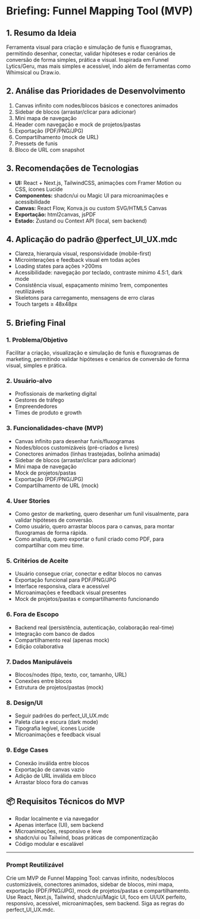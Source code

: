 # Briefing: Funnel Mapping Tool (MVP)

## 1. Resumo da Ideia
Ferramenta visual para criação e simulação de funis e fluxogramas, permitindo desenhar, conectar, validar hipóteses e rodar cenários de conversão de forma simples, prática e visual. Inspirada em Funnel Lytics/Geru, mas mais simples e acessível, indo além de ferramentas como Whimsical ou Draw.io.

## 2. Análise das Prioridades de Desenvolvimento
1. Canvas infinito com nodes/blocos básicos e conectores animados
2. Sidebar de blocos (arrastar/clicar para adicionar)
3. Mini mapa de navegação
4. Header com navegação e mock de projetos/pastas
5. Exportação (PDF/PNG/JPG)
6. Compartilhamento (mock de URL)
7. Pressets de funis
8. Bloco de URL com snapshot

## 3. Recomendações de Tecnologias
- **UI:** React + Next.js, TailwindCSS, animações com Framer Motion ou CSS, ícones Lucide
- **Componentes:** shadcn/ui ou Magic UI para microanimações e acessibilidade
- **Canvas:** React Flow, Konva.js ou custom SVG/HTML5 Canvas
- **Exportação:** html2canvas, jsPDF
- **Estado:** Zustand ou Context API (local, sem backend)

## 4. Aplicação do padrão @perfect_UI_UX.mdc
- Clareza, hierarquia visual, responsividade (mobile-first)
- Microinterações e feedback visual em todas ações
- Loading states para ações >200ms
- Acessibilidade: navegação por teclado, contraste mínimo 4.5:1, dark mode
- Consistência visual, espaçamento mínimo 1rem, componentes reutilizáveis
- Skeletons para carregamento, mensagens de erro claras
- Touch targets ≥ 48x48px

## 5. Briefing Final

### 1. Problema/Objetivo
Facilitar a criação, visualização e simulação de funis e fluxogramas de marketing, permitindo validar hipóteses e cenários de conversão de forma visual, simples e prática.

### 2. Usuário-alvo
- Profissionais de marketing digital
- Gestores de tráfego
- Empreendedores
- Times de produto e growth

### 3. Funcionalidades-chave (MVP)
- Canvas infinito para desenhar funis/fluxogramas
- Nodes/blocos customizáveis (pré-criados e livres)
- Conectores animados (linhas trastejadas, bolinha animada)
- Sidebar de blocos (arrastar/clicar para adicionar)
- Mini mapa de navegação
- Mock de projetos/pastas
- Exportação (PDF/PNG/JPG)
- Compartilhamento de URL (mock)

### 4. User Stories
- Como gestor de marketing, quero desenhar um funil visualmente, para validar hipóteses de conversão.
- Como usuário, quero arrastar blocos para o canvas, para montar fluxogramas de forma rápida.
- Como analista, quero exportar o funil criado como PDF, para compartilhar com meu time.

### 5. Critérios de Aceite
- Usuário consegue criar, conectar e editar blocos no canvas
- Exportação funcional para PDF/PNG/JPG
- Interface responsiva, clara e acessível
- Microanimações e feedback visual presentes
- Mock de projetos/pastas e compartilhamento funcionando

### 6. Fora de Escopo
- Backend real (persistência, autenticação, colaboração real-time)
- Integração com banco de dados
- Compartilhamento real (apenas mock)
- Edição colaborativa

### 7. Dados Manipuláveis
- Blocos/nodes (tipo, texto, cor, tamanho, URL)
- Conexões entre blocos
- Estrutura de projetos/pastas (mock)

### 8. Design/UI
- Seguir padrões do perfect_UI_UX.mdc
- Paleta clara e escura (dark mode)
- Tipografia legível, ícones Lucide
- Microanimações e feedback visual

### 9. Edge Cases
- Conexão inválida entre blocos
- Exportação de canvas vazio
- Adição de URL inválida em bloco
- Arrastar bloco fora do canvas

## 📦 Requisitos Técnicos do MVP
- Rodar localmente e via navegador
- Apenas interface (UI), sem backend
- Microanimações, responsivo e leve
- shadcn/ui ou Tailwind, boas práticas de componentização
- Código modular e escalável

---

### Prompt Reutilizável
Crie um MVP de Funnel Mapping Tool: canvas infinito, nodes/blocos customizáveis, conectores animados, sidebar de blocos, mini mapa, exportação (PDF/PNG/JPG), mock de projetos/pastas e compartilhamento. Use React, Next.js, Tailwind, shadcn/ui/Magic UI, foco em UI/UX perfeito, responsivo, acessível, microanimações, sem backend. Siga as regras do perfect_UI_UX.mdc. 